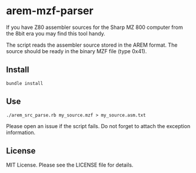 # arem-mzf-parser

If you have Z80 assembler sources for the Sharp MZ 800 computer
from the 8bit era you may find this tool handy.

The script reads the assembler source stored in the AREM format.
The source should be ready in the binary MZF file (type 0x41).

## Install

```
bundle install
```

## Use

```
./arem_src_parse.rb my_source.mzf > my_source.asm.txt
```

Please open an issue if the script fails.
Do not forget to attach the exception information.

## License

MIT License.
Please see the LICENSE file for details.

